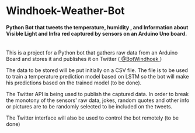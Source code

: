 # Windhoek-Weather-Bot
#### Python Bot that tweets the temperature, humidity , and Information about Visible Light and Infra red captured by sensors on an Arduino Uno board. 

<br>
This is a project for a Python bot that gathers raw data from an Arduino Board and stores it and publishes it on Twitter (<a href=https://twitter.com/BotWindhoek> @BotWindhoek </a>)
<br>

The data to be stored will be put initially on a CSV file. The file is to be used to train a temperature prediction model based on LSTM so the bot will make his predictions based on the trained model (to be done).

The Twitter API is being used to publish the captured data. In order to break the monotony of the sensors' raw data, jokes, random quotes and other info or pictures are to be randomly selected to be included on the tweets.

The Twitter interface will also be used to control the bot remotely (to be done)



